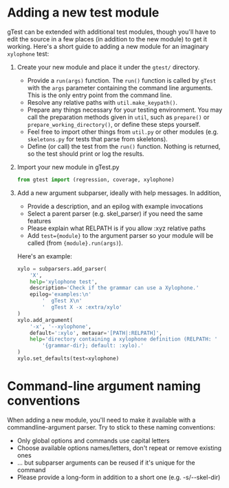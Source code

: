 
# Adding a new test module

gTest can be extended with additional test modules, though you'll have to edit
the source in a few places (in addition to the new module) to get it working.
Here's a short guide to adding a new module for an imaginary `xylophone` test:

1. Create your new module and place it under the `gtest/` directory.
    * Provide a `run(args)` function. The `run()` function is called by
      `gTest` with the `args` parameter containing the command line
      arguments. This is the only entry point from the command line.
    * Resolve any relative paths with `util.make_keypath()`.
    * Prepare any things necessary for your testing environment. You may call
      the preparation methods given in `util`, such as `prepare()` or
      `prepare_working_directory()`, or define these steps yourself.
    * Feel free to import other things from `util.py` or other modules
      (e.g. `skeletons.py` for tests that parse from skeletons).
    * Define (or call) the test from the `run()` function. Nothing is
      returned, so the test should print or log the results.

1. Import your new module in gTest.py

    ```python
    from gtest import (regression, coverage, xylophone)
    ```

1. Add a new argument subparser, ideally with help messages. In addition,
    * Provide a description, and an epilog with example invocations
    * Select a parent parser (e.g. skel_parser) if you need the same features
    * Please explain what RELPATH is if you allow :xyz relative paths
    * Add `test={module}` to the argument parser so your module will be
      called (from `{module}.run(args)`).

    Here's an example:

    ```python
    xylo = subparsers.add_parser(
        'X',
        help='xylophone test',
        description='Check if the grammar can use a Xylophone.'
        epilog='examples:\n'
            '  gTest X\n'
            '  gTest X -x :extra/xylo'
    )
    xylo.add_argument(
        '-x', '--xylophone',
        default=':xylo', metavar='[PATH|:RELPATH]',
        help='directory containing a xylophone definition (RELPATH: '
            '{grammar-dir}; default: :xylo).'
    )
    xylo.set_defaults(test=xylophone)
    ```

# Command-line argument naming conventions

When adding a new module, you'll need to make it available with a
commandline-argument parser. Try to stick to these naming conventions:

* Only global options and commands use capital letters
* Choose available options names/letters, don't repeat or remove existing ones
* ... but subparser arguments can be reused if it's unique for the command
* Please provide a long-form in addition to a short one (e.g. -s/--skel-dir)
